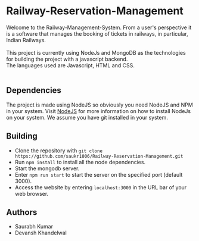 # Railway-Reservation-Management
Welcome to the Railway-Management-System. From a user's perspective it is a software that manages the booking of tickets in railways, in particular, Indian Railways.<br><br>
This project is currently using NodeJs and MongoDB as the technologies for building the project with a javascript backend.<br>
The languages used are Javascript, HTML and CSS.<br><br>

## Dependencies
The project is made using NodeJS so obviously you need NodeJS and NPM in your system. Visit [NodeJS](https://nodejs.org/en/download/) for more information on how to install NodeJs on your system. We assume you have git installed in your system.

## Building
- Clone the repository with `git clone https://github.com/saukr1006/Railway-Reservation-Management.git`
- Run `npm install` to install all the node dependencies.
- Start the mongodb server.
- Enter `npm run start` to start the server on the specified port (default 3000).
- Access the website by entering `localhost:3000` in the URL bar of your web browser.

## Authors
- Saurabh Kumar
- Devansh Khandelwal
